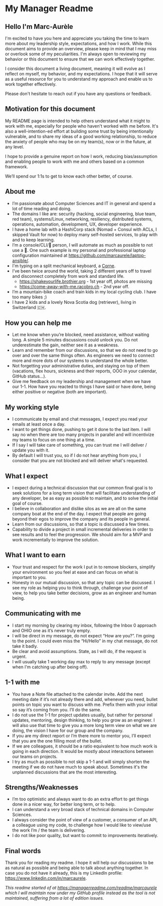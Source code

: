 # My Manager Readme

## Hello I'm Marc-Aurèle

I'm excited to have you here and appreciate you taking the time to learn more about my leadership style, expectations, and how I work. While this document aims to provide an overview, please keep in mind that I may miss or overlook some of my peculiarities. I'm always open to reviewing my behavior or this document to ensure that we can work effectively together.

I consider this document a living document, meaning it will evolve as I reflect on myself, my behavior, and my expectations. I hope that it will serve as a useful resource for you to understand my approach and enable us to work together effectively.

Please don't hesitate to reach out if you have any questions or feedback.

## Motivation for this document

My README page is intended to help others understand what it might to work with me, especially for people who haven't worked with me before. It's also a well-intention-ed effort at building some trust by being intentionally vulnerable, and to share my ideas of a good working relationship, to reduce the anxiety of people who may be on my team(s), now or in the future, at any level.

I hope to provide a genuine report on how I work, reducing bias/assumption and enabling people to work with me and others based on a common framework.

We’ll spend our 1:1s to get to know each other better, of course.

## About me

- I’m passionate about Computer Sciences and IT in general and spend a lot of time reading and doing.
- The domains I like are: security (hacking, social engineering, blue team, red team), systems/Linux, networking, resiliency, distributed systems, operations, automation, development, UX, developer experience.
- I have a home lab with a HashiCorp stack (Nomad + Consul with ACLs, I skipped Vault for now) to deploy many self-hosted services, to play with and to keep learning.
- I’m a console/CLI/🐧 person, I will automate as much as possible to not use a 🐁. One such example is my personal and professional laptop configuration maintained at <https://github.com/marcaurele/laptop-ansible/>.
- I'm typing on a split mechanical keyboard, a [Corne](https://github.com/foostan/crkbd/tree/main).
- I’ve been twice around the world, taking 2 different years off to travel and disconnect completely from work and standard life.
  - https://shakeyourlife.brothier.org - 1st year off, photos are missing
  - https://come-away-with-me.racobro.ch - 2nd year off.
- I’m a mountain-bike coach and train kids in my local cycling club. I have too many bikes ;)
- I have 2 kids and a lovely Nova Scotia dog (retriever), living in Switzerland 🇨🇭.

## How you can help me

- Let me know when you’re blocked, need assistance, without waiting long. A simple 5 minutes discussions could unlock you. Do not underestimate the gain, neither see it as a weakness.
- Learn and remember from our discussions, so that we do not need to go over and over the same things often. As engineers we need to connect more and more dots of our systems to understand the whole better.
- Not forgetting your administrative duties, and staying on top of them (vacations, flex hours, sickness and their reports, OOO in your calendar, GitHub status…).
- Give me feedback on my leadership and management when we have our 1-1. How have you reacted to things I have said or have done, being either positive or negative (both are important).

## My working style

- I communicate by email and chat messages, I expect you read your emails at least once a day.
- I want to get things done, pushing to get it done to the last item. I will say no when there are too many projects in parallel and will incentivize my teams to focus on one thing at a time.
- If I say I will take care of something, you can trust me I will deliver / update you with it.
- By default I will trust you, so if I do not hear anything from you, I consider that you are not blocked and will deliver what's requested.

## What I expect

- I expect during a technical discussion that our common final goal is to seek solutions for a long term vision that will facilitate understanding of any developer, be as easy as possible to maintain, and to solve the initial goal of course.
- I believe in collaboration and dislike silos as we are all on the same company boat at the end of the day. I expect that people are going beyond their egos to improve the company and its people in general.
- Learn from our discussions, so that a topic is discussed a few times.
- Capability to divide a project in small incremental deliveries in order to see results and to feel the progression. We should aim for a MVP and work incrementally to improve the solution.

## What I want to earn

- Your trust and respect for the work I put in to remove blockers, simplify your environment so you feel at ease and can focus on what is important to you.
- Honesty in our mutual discussion, so that any topic can be discussed. I see my role as helping you to think through, challenge your point of view, to help you take better decisions, grow as an engineer and human being.

## Communicating with me

- I start my morning by clearing my inbox, following the Inbox 0 approach and OHIO one as it’s never truly empty.
- I will be direct in my message, do not expect “How are you?”. I’m going to the point. I could even miss the “Hi/Hello” in my chat message, do not take it badly.
- Be clear and avoid assumptions. State, as I will do, if the request is urgent.
- I will usually take 1 working day max to reply to any message (except when I'm catching up after being off).

## 1-1 with me

- You have a Note file attached to the calendar invite. Add the next meeting date if it’s not already there and add, whenever you need, bullet points on topic you want to discuss with me. Prefix them with your initial so say it’s coming from you. I’ll do the same.
- I do not use the 1-1 for project updates usually, but rather for personal updates, mentoring, design thinking, to help you grow as an engineer. I will also use that time to give you a more long term view on what we are doing, the vision I have for our group and the company.
- If you are my direct report or I’m there more to mentor you, I’ll expect that you are the one filling most of the bullet.
- If we are colleagues, it should be a ratio equivalent to how much work is going in each direction. It would be mostly about interactions between our teams on projects.
- I try as much as possible to not skip a 1-1 and will simply shorten the meeting if we do not have much to speak about. Sometimes it's the unplanned discussions that are the most interesting.

## Strengths/Weaknesses

- I’m too optimistic and always want to do an extra effort to get things done in a nicer way, for better long term, or to help.
- I can understand a very broad stack of technical domains in Computer Sciences.
- I always consider the point of view of a customer, a consumer of an API, a colleague using my code, to challenge how I would like to view/use the work I’m / the team is delivering.
- I do not like poor quality, but want to commit to improvements iteratively.

## Final words

Thank you for reading my readme. I hope it will help our discussions to be as natural as possible and being able to talk about anything together. In case you do not have it already, this is my LinkedIn profile: <https://www.linkedin.com/in/marcaurele>.

_This readme started of at <https://managerreadme.com/readme/marcaurele> which I will maintain now under my GitHub profile instead as the tool is not maintained, suffering from a lot of edition issues._
